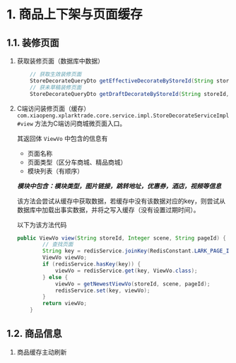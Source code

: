 # 1. 商品上下架与页面缓存

## 1.1. 装修页面

1. 获取装修页面（数据库中数据）  

    ```java
        // 获取生效装修页面
        StoreDecorateQueryDto getEffectiveDecorateByStoreId(String storeId, StoreDecorateScene storeDecorateScene, String pageId)
        // 获未草稿装修页面
        StoreDecorateQueryDto getDraftDecorateByStoreId(String storeId, StoreDecorateScene storeDecorateScene, String pageId);
    ```

2. C端访问装修页面（缓存）
   `com.xiaopeng.xplarktrade.core.service.impl.StoreDecorateServiceImpl#view` 方法为C端访问商城微页面入口。

   其返回体 `ViewVo` 中包含的信息有  
   - 页面名称
   - 页面类型（区分车商城、精品商城）
   - 模块列表（有顺序）

   ***模块中包含：模块类型，图片链接，跳转地址，优惠券，酒店，视频等信息***  

   该方法会尝试从缓存中获取数据，若缓存中没有该数据对应的key，则尝试从数据库中加载出事实数据，并将之写入缓存（没有设置过期时间）。

   以下为该方法代码

    ``` java
    public ViewVo view(String storeId, Integer scene, String pageId) {
            // 查找页面
            String key = redisService.joinKey(RedisConstant.LARK_PAGE_INFO, pageId);
            ViewVo viewVo;
            if (redisService.hasKey(key)) {
                viewVo = redisService.get(key, ViewVo.class);
            } else {
                viewVo = getNewestViewVo(storeId, scene, pageId);
                redisService.set(key, viewVo);
            }
            return viewVo;
        }
    ```

## 1.2. 商品信息

1. 商品缓存主动刷新

